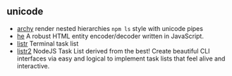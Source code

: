 ## unicode

- [archy](https://github.com/substack/node-archy) render nested hierarchies `npm ls` style with unicode pipes
- [he](https://github.com/mathiasbynens/he) A robust HTML entity encoder/decoder written in JavaScript.
- [listr](https://github.com/SamVerschueren/listr) Terminal task list
- [listr2](https://github.com/listr2/listr2) NodeJS Task List derived from the best! Create beautiful CLI interfaces via easy and logical to implement task lists that feel alive and interactive.